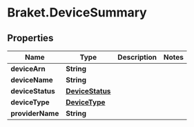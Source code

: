 # Braket.DeviceSummary

## Properties

Name | Type | Description | Notes
------------ | ------------- | ------------- | -------------
**deviceArn** | **String** |  | 
**deviceName** | **String** |  | 
**deviceStatus** | [**DeviceStatus**](DeviceStatus.md) |  | 
**deviceType** | [**DeviceType**](DeviceType.md) |  | 
**providerName** | **String** |  | 



